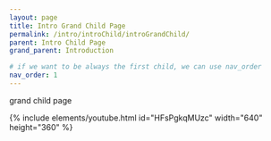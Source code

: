 ```yaml
---
layout: page
title: Intro Grand Child Page
permalink: /intro/introChild/introGrandChild/
parent: Intro Child Page
grand_parent: Introduction

# if we want to be always the first child, we can use nav_order
nav_order: 1
---
```


grand child page

{% include elements/youtube.html id="HFsPgkqMUzc" width="640" height="360" %}
